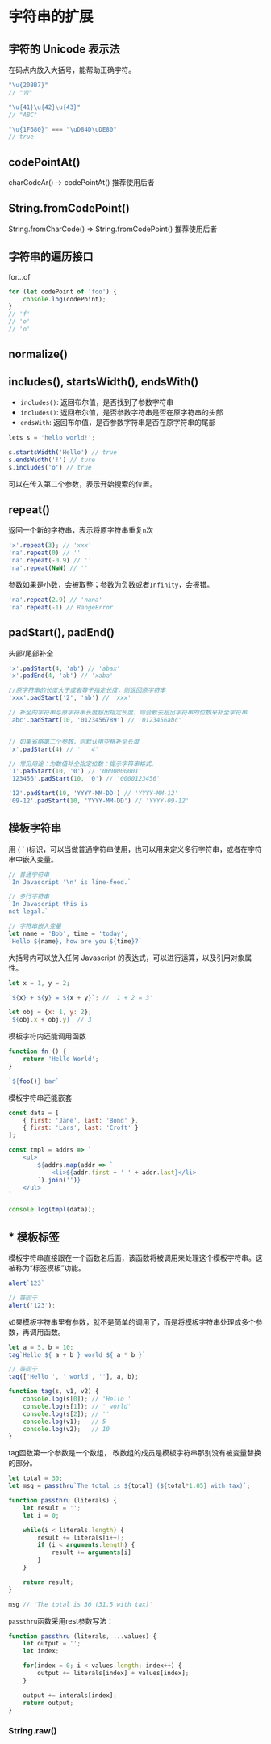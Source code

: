 # 字符串的扩展

## 字符的 Unicode 表示法

在码点内放入大括号，能帮助正确字符。

```javascript
"\u{20BB7}"
// "𠮷"

"\u{41}\u{42}\u{43}"
// "ABC"

"\u{1F680}" === "\uD84D\uDE80"
// true
```

## codePointAt()

charCodeAr() -> codePointAt() 推荐使用后者

## String.fromCodePoint()

String.fromCharCode() =>  String.fromCodePoint() 推荐使用后者

## 字符串的遍历接口

for...of

```javascript
for (let codePoint of 'foo') {
    console.log(codePoint);
}
// 'f'
// 'o'
// 'o'
```

## normalize()

## includes(), startsWidth(), endsWith()

- `includes()`: 返回布尔值，是否找到了参数字符串
- `includes()`: 返回布尔值，是否参数字符串是否在原字符串的头部
- `endsWith`: 返回布尔值，是否参数字符串是否在原字符串的尾部

```javascript
lets s = 'hello world!';

s.startsWidth('Hello') // true
s.endsWidth('!') // ture
s.includes('o') // true
```

可以在传入第二个参数，表示开始搜索的位置。

## repeat()

返回一个新的字符串，表示将原字符串重复`n`次

```javascript
'x'.repeat(3); // 'xxx'
'na'.repeat(0) // ''
'na'.repeat(-0.9) // ''
'na'.repeat(NaN) // ''
```

参数如果是小数，会被取整；参数为负数或者`Infinity`，会报错。

```javascript
'na'.repeat(2.9) // 'nana'
'na'.repeat(-1) // RangeError
```

## padStart(), padEnd()

头部/尾部补全

```javascript
'x'.padStart(4, 'ab') // 'abax'
'x'.padEnd(4, 'ab') // 'xaba'

//原字符串的长度大于或者等于指定长度，则返回原字符串
'xxx'.padStart('2', 'ab') // 'xxx'

// 补全的字符串与原字符串长度超出指定长度，则会截去超出字符串的位数来补全字符串
'abc'.padStart(10, '0123456789') // '0123456abc'


// 如果省略第二个参数，则默认用空格补全长度
'x'.padStart(4) // '   4'

// 常见用途：为数值补全指定位数；提示字符串格式。
'1'.padStart(10, '0') // '0000000001'
'123456'.padStart(10, '0') // '0000123456'

'12'.padStart(10, 'YYYY-MM-DD') // 'YYYY-MM-12'
'09-12'.padStart(10, 'YYYY-MM-DD') // 'YYYY-09-12'
```

## 模板字符串

用 ( ` )标识，可以当做普通字符串使用，也可以用来定义多行字符串，或者在字符串中嵌入变量。

```javascript
// 普通字符串
`In Javascript '\n' is line-feed.`

// 多行字符串
`In Javascript this is
not legal.`

// 字符串嵌入变量
let name = 'Bob', time = 'today';
`Hello ${name}, how are you ${time}?`
```

大括号内可以放入任何 Javascript 的表达式，可以进行运算，以及引用对象属性。

```javascript
let x = 1, y = 2;

`${x} + ${y} = ${x + y}`; // '1 + 2 = 3'

let obj = {x: 1, y: 2};
`${obj.x + obj.y}` // 3
```

模板字符内还能调用函数

```javascript
function fn () {
    return 'Hello World';
}

`${foo()} bar`
```

模板字符串还能嵌套

```javascript
const data = [
    { first: 'Jane', last: 'Bond' },
    { first: 'Lars', last: 'Croft' }
];

const tmpl = addrs => `
    <ul>
        ${addrs.map(addr => `
            <li>${addr.first + ' ' + addr.last}</li>
        `).join('')}
    </ul>
`

console.log(tmpl(data));
```

## * 模板标签

模板字符串直接跟在一个函数名后面，该函数将被调用来处理这个模板字符串。这被称为“标签模板”功能。

```javascript
alert`123`

// 等同于
alert('123');
```

如果模板字符串里有参数，就不是简单的调用了，而是将模板字符串处理成多个参数，再调用函数。

```javascript
let a = 5, b = 10;
tag`Hello ${ a + b } world ${ a * b }`

// 等同于
tag(['Hello ', ' world', ''], a, b);

function tag(s, v1, v2) {
    console.log(s[0]); // 'Hello '
    console.log(s[1]); // ' world'
    console.log(s[2]); // ''
    console.log(v1);   // 5
    console.log(v2);   // 10
}
```

tag函数第一个参数是一个数组， 改数组的成员是模板字符串那别没有被变量替换的部分。

```javascript
let total = 30;
let msg = passthru`The total is ${total} (${total*1.05} with tax)`;

function passthru (literals) {
    let result = '';
    let i = 0;

    while(i < literals.length) {
        result += literals[i++];
        if (i < arguments.length) {
            result += arguments[i]
        }
    }

    return result;
}

msg // 'The total is 30 (31.5 with tax)'
```

`passthru`函数采用rest参数写法：

```javascript
function passthru (literals, ...values) {
    let output = '';
    let index;

    for(index = 0; i < values.length; index++) {
        output += literals[index] + values[index];
    }

    output += interals[index];
    return output;
}
```

### String.raw()